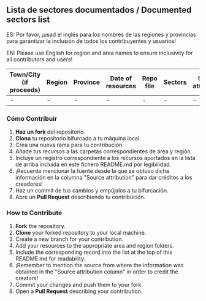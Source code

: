 ## Lista de sectores documentados / Documented sectors list

ES: Por favor, ¡usad el inglés para los nombres de las regiones y provincias para garantizar la inclusión de todos los contribuyentes y usuarios!

EN: Please use English for region and area names to ensure inclusivity for all contributors and users!

|Town/City (if proceeds) | Region          | Province      | Date of resources | Repo file | Sectors             | Source attribution |
| ---------------------- | --------------- | --------------| ----------------- | --------- | ------------------- | ------------------ |
| - | - | - | - | - | - | - |

### Cómo Contribuir

1. **Haz un fork** del repositorio.
2. **Clona** tu repositorio bifurcado a tu máquina local.
3. Crea una nueva rama para tu contribución.
4. Añade tus recursos a las carpetas correspondientes de área y región.
5. Incluye un registro correspondiente a los recursos aportados en la lista de arriba incluida en este fichero README.md por legibilidad.
6. ¡Recuerda mencionar la fuente desde la que se obtuvo dicha información en la columna "Source attribution" para dar créditos a los creadores!
5. Haz un commit de tus cambios y empújalos a tu bifurcación.
6. Abre un **Pull Request** describiendo tu contribución.

### How to Contribute

1. **Fork** the repository.
2. **Clone** your forked repository to your local machine.
3. Create a new branch for your contribution.
4. Add your resources to the appropriate area and region folders.
5. Include the corresponding record into the list at the top of this README.md for readability.
6. ¡Remember to mention the source from where the information was obtained in the "Source attribution column" in order to credit the creators!
6. Commit your changes and push them to your fork.
7. Open a **Pull Request** describing your contribution.
